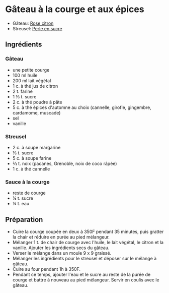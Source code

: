 # Gâteau à la courge et aux épices
* Gâteau: [Rose citron](http://rosecitron.fr/2018/04/18/gateau-a-la-courge-butternut-vegan/)
* Streusel: [Perle en sucre](https://perleensucre.com/gateau-a-la-courge-butternut-vegan/)

## Ingrédients

### Gâteau
* une petite courge
* 100 ml huile
* 200 ml lait végétal
* 1 c. à thé jus de citron
* 2 t. farine
* 1 ⅓ t. sucre
* 2 c. à thé poudre à pâte
* 5 c. à thé épices d'automne au choix (cannelle, girofle, gingembre, cardamome, muscade)
* sel
* vanille

### Streusel
* 2 c. à soupe margarine
* ⅓ t. sucre
* 5 c. à soupe farine
* ⅔ t. noix (pacanes, Grenoble, noix de coco râpée)
* 1 c. à thé cannelle

### Sauce à la courge
* reste de courge
* ¼ t. sucre
* ¼ t. eau

## Préparation
* Cuire la courge coupée en deux à 350F pendant 35 minutes, puis gratter la chair et réduire en purée au pied mélangeur.
* Mélanger 1 t. de chair de courge avec l'huile, le lait végétal, le citron et la vanille. Ajouter les ingrédients secs du gâteau.
* Verser le mélange dans un moule 9 x 9 graissé.
* Mélanger les ingrédients pour le streusel et déposer sur le mélange à gâteau.
* Cuire au four pendant 1h à 350F.
* Pendant ce temps, ajouter l'eau et le sucre au reste de la purée de courge et battre à nouveau au pied mélangeur. Servir en coulis avec le gâteau.
